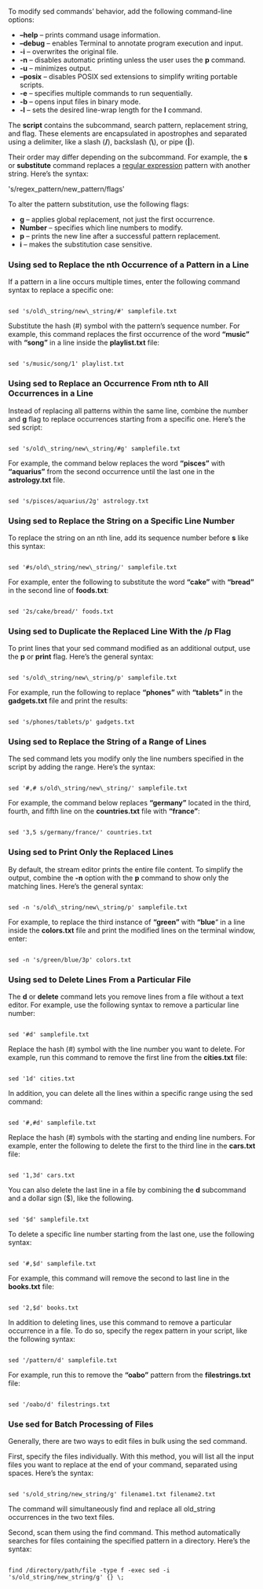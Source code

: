 To modify sed commands’ behavior, add the following command-line options:

- **–help** – prints command usage information.
- **–debug** – enables Terminal to annotate program execution and input.
- **\-i** – overwrites the original file.
- **\-n** – disables automatic printing unless the user uses the **p** command.
- **\-u** – minimizes output.
- **–posix** – disables POSIX sed extensions to simplify writing portable scripts.
- **\-e** – specifies multiple commands to run sequentially.
- **\-b** – opens input files in binary mode.
- **\-l** – sets the desired line-wrap length for the **l** command.

The **script** contains the subcommand, search pattern, replacement string, and flag. These elements are encapsulated in apostrophes and separated using a delimiter, like a slash (**/**), backslash (**\\**), or pipe (**|**).

Their order may differ depending on the subcommand. For example, the **s** or **substitute** command replaces a [regular expression](https://www.regular-expressions.info/) pattern with another string. Here’s the syntax:

's/regex_pattern/new_pattern/flags'

To alter the pattern substitution, use the following flags:

- **g** – applies global replacement, not just the first occurrence.
- **Number** – specifies which line numbers to modify.
- **p** – prints the new line after a successful pattern replacement.
- **i** – makes the substitution case sensitive.

### Using sed to Replace the nth Occurrence of a Pattern in a Line

If a pattern in a line occurs multiple times, enter the following command syntax to replace a specific one:

```

sed 's/old\_string/new\_string/#' samplefile.txt
```

Substitute the hash (#) symbol with the pattern’s sequence number. For example, this command replaces the first occurrence of the word **“music”** with **“song”** in a line inside the **playlist.txt** file:

```

sed 's/music/song/1' playlist.txt
```

### Using sed to Replace an Occurrence From nth to All Occurrences in a Line

Instead of replacing all patterns within the same line, combine the number and **g** flag to replace occurrences starting from a specific one. Here’s the sed script:

```

sed 's/old\_string/new\_string/#g' samplefile.txt
```

For example, the command below replaces the word **“pisces”** with **“aquarius”** from the second occurrence until the last one in the **astrology.txt** file.

```

sed 's/pisces/aquarius/2g' astrology.txt
```

### Using sed to Replace the String on a Specific Line Number

To replace the string on an nth line, add its sequence number before **s** like this syntax:

```

sed '#s/old\_string/new\_string/' samplefile.txt
```

For example, enter the following to substitute the word **“cake”** with **“bread”** in the second line of **foods.txt**:

```

sed '2s/cake/bread/' foods.txt
```

### Using sed to Duplicate the Replaced Line With the /p Flag

To print lines that your sed command modified as an additional output, use the **p** or **print** flag. Here’s the general syntax:

```

sed 's/old\_string/new\_string/p' samplefile.txt
```

For example, run the following to replace **“phones”** with **“tablets”** in the **gadgets.txt** file and print the results:

```

sed 's/phones/tablets/p' gadgets.txt
```

### Using sed to Replace the String of a Range of Lines

The sed command lets you modify only the line numbers specified in the script by adding the range. Here’s the syntax:

```

sed '#,# s/old\_string/new\_string/' samplefile.txt
```

For example, the command below replaces **“germany”** located in the third, fourth, and fifth line on the **countries.txt** file with **“france”**:

```

sed '3,5 s/germany/france/' countries.txt
```

### Using sed to Print Only the Replaced Lines

By default, the stream editor prints the entire file content. To simplify the output, combine the **\-n** option with the **p** command to show only the matching lines. Here’s the general syntax:

```

sed -n 's/old\_string/new\_string/p' samplefile.txt
```

For example, to replace the third instance of **“green”** with **“blue**“ in a line inside the **colors.txt** file and print the modified lines on the terminal window, enter:

```

sed -n 's/green/blue/3p' colors.txt
```

### Using sed to Delete Lines From a Particular File

The **d** or **delete** command lets you remove lines from a file without a text editor. For example, use the following syntax to remove a particular line number:

```

sed '#d' samplefile.txt
```

Replace the hash (#) symbol with the line number you want to delete. For example, run this command to remove the first line from the **cities.txt** file:

```

sed '1d' cities.txt
```

In addition, you can delete all the lines within a specific range using the sed command:

```

sed '#,#d' samplefile.txt
```

Replace the hash (#) symbols with the starting and ending line numbers. For example, enter the following to delete the first to the third line in the **cars.txt** file:

```

sed '1,3d' cars.txt
```

You can also delete the last line in a file by combining the **d** subcommand and a dollar sign ($), like the following.

```

sed '$d' samplefile.txt
```

To delete a specific line number starting from the last one, use the following syntax:

```

sed '#,$d' samplefile.txt
```

For example, this command will remove the second to last line in the **books.txt** file:

```

sed '2,$d' books.txt
```

In addition to deleting lines, use this command to remove a particular occurrence in a file. To do so, specify the regex pattern in your script, like the following syntax:

```

sed '/pattern/d' samplefile.txt
```

For example, run this to remove the **“oabo”** pattern from the **filestrings.txt** file:

```

sed '/oabo/d' filestrings.txt
```

### Use sed for Batch Processing of Files

Generally, there are two ways to edit files in bulk using the sed command.

First, specify the files individually. With this method, you will list all the input files you want to replace at the end of your command, separated using spaces. Here’s the syntax:

```

sed 's/old_string/new_string/g' filename1.txt filename2.txt
```

The command will simultaneously find and replace all old_string occurrences in the two text files.

Second, scan them using the find command. This method automatically searches for files containing the specified pattern in a directory. Here’s the syntax:

```

find /directory/path/file -type f -exec sed -i 's/old_string/new_string/g' {} \;
```
